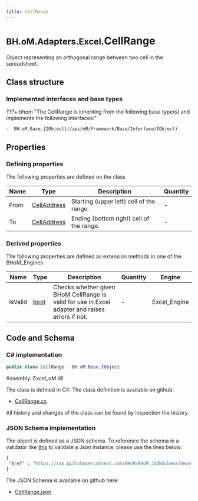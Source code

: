```yaml
---
title: CellRange
---
```


# <small>BH.oM.Adapters.Excel.</small>**CellRange**

Object representing an orthogonal range between two cell in the spreadsheet.

## Class structure

### Implemented interfaces and base types

???+ bhom "The CellRange is inheriting from the following base type(s) and implements the following interfaces:"

    -  BH.oM.Base.[IObject](/api/oM/Framework/Base/Interface/IObject)


## Properties



### Defining properties

The following properties are defined on the class

| Name             | Type             | Description      | Quantity         |
|------------------|------------------|------------------|------------------|
| From | [CellAddress](/api/oM/Adapter/Adapters/Excel/Address/CellAddress) | Starting (upper left) cell of the range. | - |
| To | [CellAddress](/api/oM/Adapter/Adapters/Excel/Address/CellAddress) | Ending (bottom right) cell of the range. | - |


### Derived properties

The following properties are defined as extension methods in one of the BHoM_Engines

| Name             | Type             | Description      | Quantity         | Engine           |
|------------------|------------------|------------------|------------------|------------------|
| IsValid | [bool](https://learn.microsoft.com/en-us/dotnet/api/System.Boolean?view=netstandard-2.0) | Checks whether given BHoM CellRange is valid for use in Excel adapter and raises errors if not. | - | Excel_Engine |


## Code and Schema

### C# implementation

``` C# title="C#"
public class CellRange : BH.oM.Base.IObject
```

Assembly: Excel_oM.dll

The class is defined in C#. The class definition is available on github:

- [CellRange.cs](https://github.com/BHoM/Excel_Toolkit/blob/develop/Excel_oM/Address\CellRange.cs)

All history and changes of the class can be found by inspection the history.
### JSON Schema implementation

The object is defined as a JSON schema. To reference the schema in a validator like [this](https://www.jsonschemavalidator.net/) to validate a Json instance, please use the lines below:

``` json title="JSON Schema"
{
 "$ref" : "https://raw.githubusercontent.com/BHoM/BHoM_JSONSchema/develop/Excel_oM/CellRange.json"
}
```

The JSON Schema is available on github here:

- [CellRange.json](https://github.com/BHoM/BHoM_JSONSchema/blob/develop/Excel_oM/CellRange.json)
